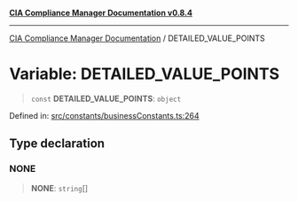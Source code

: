 [**CIA Compliance Manager Documentation v0.8.4**](../README.md)

***

[CIA Compliance Manager Documentation](../globals.md) / DETAILED\_VALUE\_POINTS

# Variable: DETAILED\_VALUE\_POINTS

> `const` **DETAILED\_VALUE\_POINTS**: `object`

Defined in: [src/constants/businessConstants.ts:264](https://github.com/Hack23/cia-compliance-manager/blob/a6d8d6a2cab2160940b9a047208c12088d7e02cf/src/constants/businessConstants.ts#L264)

## Type declaration

### NONE

> **NONE**: `string`[]
